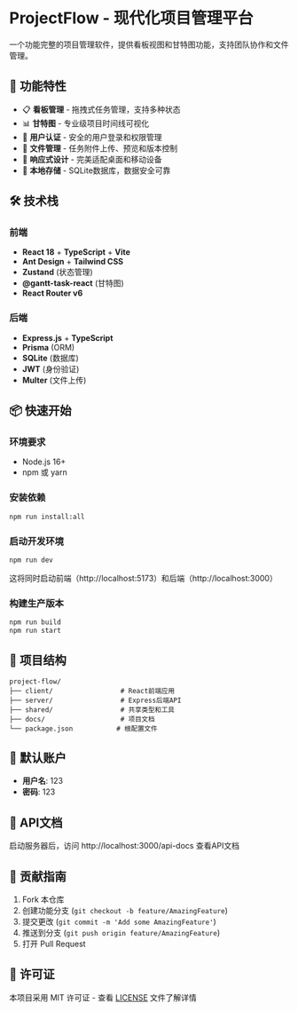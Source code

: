 # ProjectFlow - 现代化项目管理平台

一个功能完整的项目管理软件，提供看板视图和甘特图功能，支持团队协作和文件管理。

## 🚀 功能特性

- 📋 **看板管理** - 拖拽式任务管理，支持多种状态
- 📊 **甘特图** - 专业级项目时间线可视化
- 👥 **用户认证** - 安全的用户登录和权限管理
- 📁 **文件管理** - 任务附件上传、预览和版本控制
- 📱 **响应式设计** - 完美适配桌面和移动设备
- 💾 **本地存储** - SQLite数据库，数据安全可靠

## 🛠️ 技术栈

### 前端
- **React 18** + **TypeScript** + **Vite**
- **Ant Design** + **Tailwind CSS**
- **Zustand** (状态管理)
- **@gantt-task-react** (甘特图)
- **React Router v6**

### 后端
- **Express.js** + **TypeScript**
- **Prisma** (ORM)
- **SQLite** (数据库)
- **JWT** (身份验证)
- **Multer** (文件上传)

## 📦 快速开始

### 环境要求
- Node.js 16+
- npm 或 yarn

### 安装依赖
```bash
npm run install:all
```

### 启动开发环境
```bash
npm run dev
```

这将同时启动前端（http://localhost:5173）和后端（http://localhost:3000）

### 构建生产版本
```bash
npm run build
npm run start
```

## 📁 项目结构

```
project-flow/
├── client/                 # React前端应用
├── server/                 # Express后端API
├── shared/                 # 共享类型和工具
├── docs/                   # 项目文档
└── package.json           # 根配置文件
```

## 🔐 默认账户

- **用户名**: 123
- **密码**: 123

## 📖 API文档

启动服务器后，访问 http://localhost:3000/api-docs 查看API文档

## 🤝 贡献指南

1. Fork 本仓库
2. 创建功能分支 (`git checkout -b feature/AmazingFeature`)
3. 提交更改 (`git commit -m 'Add some AmazingFeature'`)
4. 推送到分支 (`git push origin feature/AmazingFeature`)
5. 打开 Pull Request

## 📄 许可证

本项目采用 MIT 许可证 - 查看 [LICENSE](LICENSE) 文件了解详情